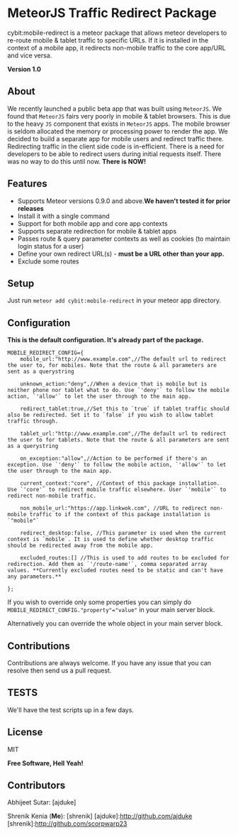 MeteorJS Traffic Redirect Package
=========

cybit:mobile-redirect is a meteor package that allows meteor developers to re-route mobile & tablet traffic to specific URLs. If it is installed in the context of a mobile app, it redirects non-mobile traffic to the core app/URL and vice versa.

**Version 1.0**

About
------------
We recently launched a public beta app that was built using `MeteorJS`. We found that `MeteorJS` fairs very poorly in mobile & tablet browsers. This is due to the heavy `JS` component that exists in `MeteorJS` apps. The mobile browser is seldom allocated the memory or processing power to render the app. We decided to build a separate app for mobile users and redirect traffic there. Redirecting traffic in the client side code is in-efficient. There is a need for developers to be able to redirect users during initial requests itself. There was no way to do this until now. **There is NOW!**

Features
------------
  - Supports Meteor versions 0.9.0 and above.**We haven't tested it for prior releases**
  - Install it with a single command
  - Support for both mobile app and core app contexts
  - Supports separate redirection for mobile & tablet apps
  - Passes route & query parameter contexts as well as cookies (to maintain login status for a user)
  - Define your own redirect URL(s) - **must be a URL other than your app.**
  - Exclude some routes

Setup
------------
Just run `meteor add cybit:mobile-redirect` in your meteor app directory.

Configuration
------------
**This is the default configuration. It's already part of the package.**

```
MOBILE_REDIRECT_CONFIG={
    mobile_url:"http://www.example.com",//The default url to redirect the user to, for mobiles. Note that the route & all parameters are sent as a querystring

    unknown_action:"deny",//When a device that is mobile but is neither phone nor tablet what to do. Use `'deny'` to follow the mobile action, `'allow'` to let the user through to the main app.

    redirect_tablet:true,//Set this to `true` if tablet traffic should also be redirected. Set it to `false` if you wish to allow tablet traffic through.

    tablet_url:"http://www.example.com",//The default url to redirect the user to for tablets. Note that the route & all parameters are sent as a querystring

    on_exception:"allow",//Action to be performed if there's an exception. Use `'deny'` to follow the mobile action, `'allow'` to let the user through to the main app.

    current_context:"core", //Context of this package installation. Use `'core'` to redirect mobile traffic elsewhere. User `'mobile'` to redirect non-mobile traffic.

    non_mobile_url:"https://app.linkwok.com", //URL to redirect non-mobile traffic to if the context of this package installation is `"mobile"`

    redirect_desktop:false, //This parameter is used when the current context is `mobile`. It is used to define whether desktop traffic should be redirected away from the mobile app.

    excluded_routes:[] //This is used to add routes to be excluded for redirection. Add them as `'/route-name'`, comma separated array values. **Currently excluded routes need to be static and can't have any parameters.**

};

```


If you wish to override only some properties you can simply do `MOBILE_REDIRECT_CONFIG."property"="value"` in your main server block.

Alternatively you can override the whole object in your main server block.

Contributions
------------
Contributions are always welcome. If you have any issue that you can resolve then send us a pull request. 

TESTS
------------
We'll have the test scripts up in a few days. 

License
------------

MIT

**Free Software, Hell Yeah!**

Contributors
------------
Abhijeet Sutar: [ajduke]

Shrenik Kenia (**Me**): [shrenik] 
[ajduke]:http://github.com/ajduke
[shrenik]:http://github.com/scorpwarp23
